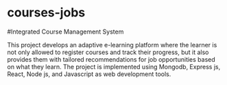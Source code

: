 # courses-jobs

#Integrated Course Management System

This project develops an adaptive e-learning platform where the learner is not only allowed to register courses and track their progress,
but it also provides them with tailored recommendations for job opportunities based on what they learn.
The project is implemented using Mongodb, Express js, React, Node js, and Javascript as web development tools.
